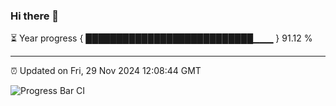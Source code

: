 ### Hi there 👋

⏳ Year progress { ███████████████████████████▁▁▁ } 91.12 %

---

⏰ Updated on Fri, 29 Nov 2024 12:08:44 GMT

![Progress Bar CI](https://github.com/liununu/liununu/workflows/Progress%20Bar%20CI/badge.svg)
